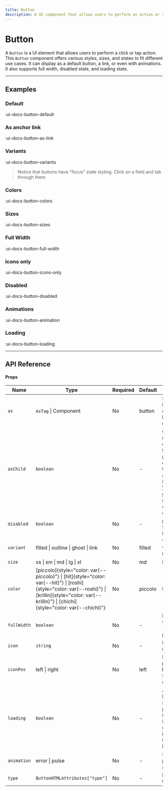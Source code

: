 ```yaml
---
title: Button
description: A UI component that allows users to perform an action or submit a form.
---
```


# Button

A `Button` is a UI element that allows users to perform a click or tap action. This `Button` component offers various styles, sizes, and states to fit different use cases. It can display as a default button, a link, or even with animations. It also supports full width, disabled state, and loading state.

___

## Examples

### Default

:ui-docs-button-default

### As anchor link

:ui-docs-button-as-link

### Variants

:ui-docs-button-variants

> Notice that buttons have "focus" state styling. Click on a field and tab through them

### Colors

:ui-docs-button-colors

### Sizes

:ui-docs-button-sizes

### Full Width

:ui-docs-button-full-width

### Icons only

:ui-docs-button-icons-only

### Disabled

:ui-docs-button-disabled

### Animations

:ui-docs-button-animation

### Loading

:ui-docs-button-loading

___

## API Reference

#### Props

| Name | Type | Required | Default | Description |
|------|------|----------|---------|-------------|
| `as` | `AsTag` \| Component | No | button | Sets the root HTML element. button is default |
| `asChild` | `boolean` | No | - | Changes the root rendered element for the one passed as a child, merging their props and behavior. Read [Radix-Vue composition guide](https://www.radix-vue.com/guides/composition) for more details |
| `disabled` | `boolean` | No | - | When `true`, prevents user from interaction |
| `variant` | filled \| outline \| ghost \| link | No | filled | Variant of the visual look of the button |
| `size` | xs \| sm \| md \| lg \| xl | No | md | Button size |
| `color` | [piccolo]{style="color: var(--piccolo)"} \| [hit]{style="color: var(--hit)"} \| [roshi]{style="color: var(--roshi)"} \| [krillin]{style="color: var(--krillin)"} \| [chichi]{style="color: var(--chichi)"} | No | piccolo | Button color |
| `fullWidth` | `boolean` | No | - | If `true`, button width will be 100% of its parent |
| `icon` | `string` | No | - | Iconify icon name |
| `iconPos` | left \| right | No | left | Icon will be placed on the **left** or **right** from children content
| `loading` | `boolean` | No | - | Activates loading spinner in place of the icon. Recommended only using with icon provided to prevent layout shifts |
| `animation` | error \| pulse | No | - | Sets error or pulse animation |
| `type` | `ButtonHTMLAttributes["type"]` | No | - | HTML button type attribute |
